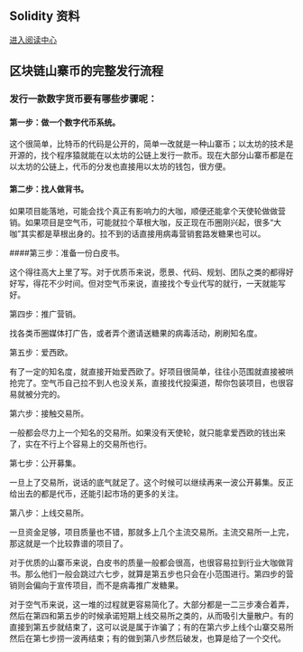 ## Solidity 资料
[进入阅读中心](https://github.com/twq0076262/solidity-zh/blob/master/TOC.md)
## 区块链山寨币的完整发行流程
### 发行一款数字货币要有哪些步骤呢：

#### 第一步：做一个数字代币系统。

这个很简单，比特币的代码是公开的，简单一改就是一种山寨币；以太坊的技术是开源的，找个程序猿就能在以太坊的公链上发行一款币。现在大部分山寨币都是在以太坊的公链上，代币的分发也直接用以太坊的钱包，很方便。



#### 第二步：找人做背书。

如果项目能落地，可能会找个真正有影响力的大咖，顺便还能拿个天使轮做做营销。如果项目是空气币，可能就拉个草根大咖，反正现在币圈刚兴起，很多“大咖”其实都是草根出身的。拉不到的话直接用病毒营销套路发糖果也可以。



####第三步：准备一份白皮书。

这个得往高大上里了写。对于优质币来说，愿景、代码、规划、团队之类的都得好好写，得花不少时间。但对空气币来说，直接找个专业代写的就行，一天就能写好。



第四步：推广营销。

找各类币圈媒体打广告，或者弄个邀请送糖果的病毒活动，刷刷知名度。



第五步：爱西欧。

有了一定的知名度，就直接开始爱西欧了。好项目很简单，往往小范围就直接被哄抢完了。空气币自己拉不到人也没关系，直接找代投渠道，帮你包装项目，也很容易就被分完的。



第六步：接触交易所。

一般都会尽力上一个知名的交易所。如果没有天使轮，就只能拿爱西欧的钱出来了，实在不行上个容易上的交易所也行。


第七步：公开募集。

一旦上了交易所，说话的底气就足了。这个时候可以继续再来一波公开募集。反正给出去的都是代币，还能引起市场的更多的关注。



第八步：上线交易所。

一旦资金足够，项目质量也不错，那就多上几个主流交易所。主流交易所一上完，那这就是一个比较靠谱的项目了。


对于优质的山寨币来说，白皮书的质量一般都会很高，也很容易拉到行业大咖做背书。那么他们一般会跳过六七步，就算是第五步也只会在小范围进行。第四步的营销则会偏向于宣传项目，而不是病毒推广发糖果。



对于空气币来说，这一堆的过程就更容易简化了。大部分都是一二三步凑合着弄，然后在第四和第五步的时候承诺短期上线交易所之类的，从而吸引大量散户。有的直接到第五步就结束了，这可以说是属于诈骗了；有的在第六步上线个山寨交易所然后在第七步捞一波再结束；有的做到第八步然后破发，也算是给了一个交代。
